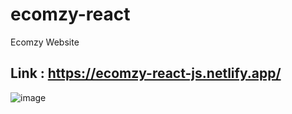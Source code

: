 # ecomzy-react
Ecomzy Website

## Link : https://ecomzy-react-js.netlify.app/
![image](https://github.com/jhaadarsh201/ecomzy-react-main/assets/167508650/c98c8836-578a-4332-86cc-0de45bcc30c0)
